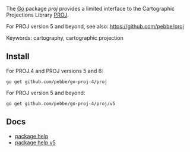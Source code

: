 The [Go](http://golang.org/) package _proj_ provides a limited interface to the Cartographic Projections Library [PROJ](https://proj.org/).

For PROJ version 5 and beyond, see also: https://github.com/pebbe/proj

Keywords: cartography, cartographic projection

## Install

For PROJ.4 and PROJ versions 5 and 6:

    go get github.com/pebbe/go-proj-4/proj

For PROJ version 5 and beyond:

    go get github.com/pebbe/go-proj-4/proj/v5


## Docs

 * [package help](http://godoc.org/github.com/pebbe/go-proj-4/proj)
 * [package help v5](http://godoc.org/github.com/pebbe/go-proj-4/proj/v5)
